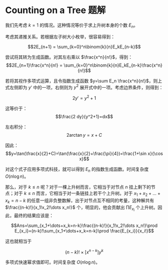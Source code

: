 # Counting on a Tree 题解

我们先考虑 $k=1$ 的情况。这种情况等价于求上升树本身的个数 $E_n$。

考虑其递推关系。若根据左子树大小枚举，很容易得到：

$$2E_{n+1} = \sum_{k=0}^n\binom{k}{n}E_kE_{n-k}$$

尝试将其转为生成函数。对其左右乘以 $\frac{x^n}{n!}$，得到：
$$2E_{n+1}\frac{x^n}{n!} = \sum_{k=0}^n\binom{k}{n}E_kE_{n-k}\frac{x^n}{n!}$$

若将其视作多项式运算，且令指数生成函数 $y=\sum E_n \frac{x^n}{n!}$，则上式左侧即为 $y\prime$ 中的一项，右侧则为 $y^2$ 展开式中的一项。考虑边界条件，则得到：

$$2y\prime=y^2+1$$

这等价于：
$$\frac{2 dy}{y^2+1}=dx$$

左右积分：
$$2\arctan{y}=x+C$$

因此：
$$y=\tan(\frac{x}{2}+C)=\tan(\frac{x}{2}+\frac{\pi}{4})=\frac{1+\sin x}{\cos x}$$

对这个式子应用多项式科技，就可以得到 $E_n$ 的指数生成函数。时间复杂度 $O(n\log n)$。

那么，对于 $k\le n$ 呢？对于一棵上升树而言，它相当于对节点 $n$ 挂上剩下的节点；对于 $k\le n$ 而言，它相当于对一条链挂上若干个上升树。对于 $x_1+x_2+\dots+x_k=n-k$ 的任意一组非负整数解，出于对节点互不相同的考量，这种解共有 $\frac{(n-k)!}{x_1!x_2!\dots x_n!}$ 个，明显的，他会贡献出 $\prod E_{x_i}$ 个上升树。因此，最终的结果应该是：

$$Ans=\sum_{x_1+\dots+x_k=n-k}\frac{(n-k)!}{x_1!x_2!\dots x_n!}\prod E_{x_i}=(n-k)!\sum_{x_1+\dots+x_k=n-k}\prod \frac{E_{x_i}}{x_i!}$$

这也就相当于

$$(n-k)!\times[x^{n-k}]y^k$$

多项式快速幂求值即可。时间复杂度 $O(n\log n)$。